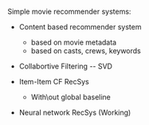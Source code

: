 Simple movie recommender systems:

* Content based recommender system
  * based on movie metadata
  * based on casts, crews, keywords

* Collabortive Filtering -- SVD
* Item-Item CF RecSys
  * With\out global baseline

* Neural network RecSys (Working)
